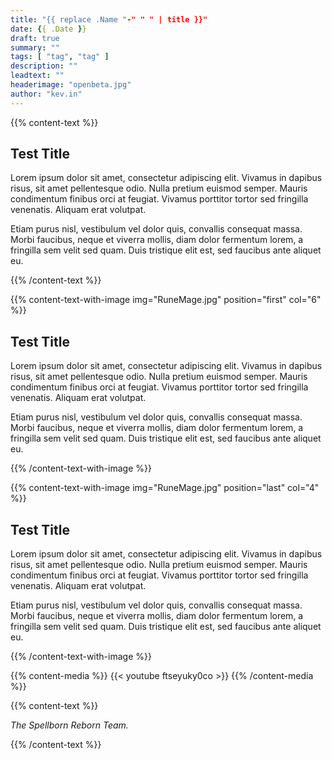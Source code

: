 ```yaml
---
title: "{{ replace .Name "-" " " | title }}"
date: {{ .Date }}
draft: true
summary: ""
tags: [ "tag", "tag" ]
description: ""
leadtext: ""
headerimage: "openbeta.jpg"
author: "kev.in"
---
```


{{% content-text %}}
  <h2>Test Title</h2>
  <p>Lorem ipsum dolor sit amet, consectetur adipiscing elit. Vivamus in dapibus risus, sit amet pellentesque odio. Nulla pretium euismod semper. Mauris condimentum finibus orci at feugiat. Vivamus porttitor tortor sed fringilla venenatis. Aliquam erat volutpat.</p>
  <p>Etiam purus nisl, vestibulum vel dolor quis, convallis consequat massa. Morbi faucibus, neque et viverra mollis, diam dolor fermentum lorem, a fringilla sem velit sed quam. Duis tristique elit est, sed faucibus ante aliquet eu.</p>
{{% /content-text %}}


{{% content-text-with-image img="RuneMage.jpg" position="first" col="6" %}}

  <h2>Test Title</h2>
  <p>Lorem ipsum dolor sit amet, consectetur adipiscing elit. Vivamus in dapibus risus, sit amet pellentesque odio. Nulla pretium euismod semper. Mauris condimentum finibus orci at feugiat. Vivamus porttitor tortor sed fringilla venenatis. Aliquam erat volutpat.</p>
  <p>Etiam purus nisl, vestibulum vel dolor quis, convallis consequat massa. Morbi faucibus, neque et viverra mollis, diam dolor fermentum lorem, a fringilla sem velit sed quam. Duis tristique elit est, sed faucibus ante aliquet eu.</p>

{{% /content-text-with-image %}}

{{% content-text-with-image img="RuneMage.jpg" position="last" col="4" %}}

  <h2>Test Title</h2>
  <p>Lorem ipsum dolor sit amet, consectetur adipiscing elit. Vivamus in dapibus risus, sit amet pellentesque odio. Nulla pretium euismod semper. Mauris condimentum finibus orci at feugiat. Vivamus porttitor tortor sed fringilla venenatis. Aliquam erat volutpat.</p>
  <p>Etiam purus nisl, vestibulum vel dolor quis, convallis consequat massa. Morbi faucibus, neque et viverra mollis, diam dolor fermentum lorem, a fringilla sem velit sed quam. Duis tristique elit est, sed faucibus ante aliquet eu.</p>

{{% /content-text-with-image %}}


{{% content-media %}}
  {{< youtube ftseyuky0co >}}
{{% /content-media %}}


{{% content-text %}}
  <p><i>The Spellborn Reborn Team.</i></p>
{{% /content-text %}}

